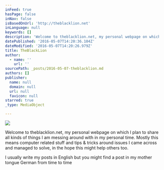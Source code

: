 ```yaml
---
inFeed: true
hasPage: false
inNav: false
isBasedOnUrl: 'http://theblacklion.net'
inLanguage: null
keywords: []
description: 'Welcome to theblacklion.net, my personal webpage on which I plan to share all kinds of things I am messing around with in my personal time. Mostly this means computer related stuff and tips & tricks around issues I came across and managed to solve, in the hope this might help others too.'
datePublished: '2016-05-07T14:20:36.104Z'
dateModified: '2016-05-07T14:20:26.979Z'
title: TheBlackLion
author:
  - name: ''
    url: ''
sourcePath: _posts/2016-05-07-theblacklion.md
authors: []
publisher:
  name: null
  domain: null
  url: null
  favicon: null
starred: true
_type: MediaObject

---
```

![](https://the-grid-user-content.s3-us-west-2.amazonaws.com/2060f3d9-c8ed-4125-948f-7cdef03fdac3.jpg)

Welcome to theblacklion.net, my personal webpage on which I plan to share all kinds of things I am messing around with in my personal time. Mostly this means computer related stuff and tips & tricks around issues I came across and managed to solve, in the hope this might help others too.

I usually write my posts in English but you might find a post in my mother tongue German from time to time